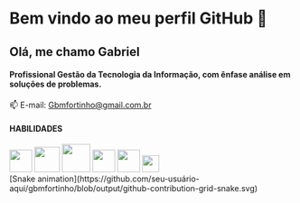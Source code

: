 <!--
**gbmfortinho/gbmfortinho** is a ✨ _special_ ✨ repository because its `README.md` (this file) appears on your GitHub profile.

Here are some ideas to get you started:

- 🔭 I’m currently working on ...
- 🌱 I’m currently learning ...
- 👯 I’m looking to collaborate on ...
- 🤔 I’m looking for help with ...
- 💬 Ask me about ...
- 📫 How to reach me: ...
- 😄 Pronouns: ...
- ⚡ Fun fact: ...
-->

# Bem vindo ao meu perfil GitHub 👋
## Olá, me chamo Gabriel 

#### Profissional Gestão da Tecnologia da Informação, com ênfase análise em soluções de problemas.

📫 E-mail: Gbmfortinho@gmail.com.br
  
#### HABILIDADES
<div>
<img width="40px" src="https://cdn.jsdelivr.net/gh/devicons/devicon/icons/javascript/javascript-original.svg" />
<img width="45x" src="https://cdn.jsdelivr.net/gh/devicons/devicon/icons/angularjs/angularjs-original.svg" />
<img width="50x" src="https://cdn.jsdelivr.net/gh/devicons/devicon/icons/html5/html5-original-wordmark.svg" />   
<img width="40px"src="https://cdn.jsdelivr.net/gh/devicons/devicon/icons/css3/css3-original-wordmark.svg" /> 
<img width="40px"src="https://cdn.jsdelivr.net/gh/devicons/devicon/icons/bootstrap/bootstrap-original-wordmark.svg" />
<img width="30px" src="https://cdn.jsdelivr.net/gh/devicons/devicon/icons/trello/trello-plain-wordmark.svg" />
         
 
</div>
[Snake animation](https://github.com/seu-usuário-aqui/gbmfortinho/blob/output/github-contribution-grid-snake.svg)
 
